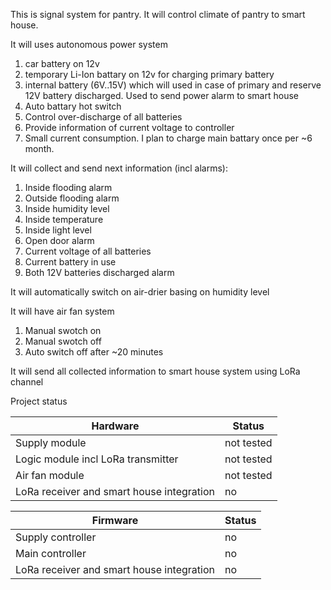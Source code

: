 This is signal system for pantry.
It will control climate of pantry to smart house.

It will uses autonomous power system
1. car battery on 12v
2. temporary Li-Ion battary on 12v for charging primary battery
3. internal battery (6V..15V) which will used in case of primary and reserve 12V battery discharged. Used to send power alarm to smart house
4. Auto battary hot switch
5. Control over-discharge of all batteries
6. Provide information of current voltage to controller
7. Small current consumption. I plan to charge main battary once per ~6 month. 

It will collect and send next information (incl alarms):
1. Inside flooding alarm
2. Outside flooding alarm
3. Inside humidity level
4. Inside temperature
5. Inside light level
6. Open door alarm
7. Current voltage of all batteries
8. Current battery in use
9. Both 12V batteries discharged alarm 

It will automatically switch on air-drier basing on humidity level

It will have air fan system
1. Manual swotch on
2. Manual swotch off
3. Auto switch off after ~20 minutes

It will send all collected information to smart house system using LoRa channel

Project status

| Hardware | Status |
| --- | --- |
| Supply module | not tested |
| Logic module incl LoRa transmitter | not tested |
| Air fan module | not tested |
| LoRa receiver and smart house integration | no |

| Firmware | Status |
| --- | --- |
| Supply controller | no |
| Main controller | no |
| LoRa receiver and smart house integration | no |
